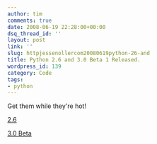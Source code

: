 ```yaml
---
author: tim
comments: true
date: 2008-06-19 22:28:00+00:00
dsq_thread_id: ''
layout: post
link: ''
slug: httpjessenollercom20080619python-26-and
title: Python 2.6 and 3.0 Beta 1 Released.
wordpress_id: 139
category: Code
tags:
- python
---
```


Get them while they're hot!  
  
[2.6](http://www.python.org/download/releases/2.6/)  
  
[3.0 Beta](http://www.python.org/download/releases/3.0/)